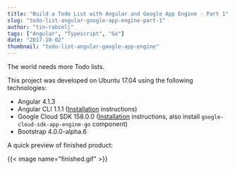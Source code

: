 ```yaml
---
title: "Build a Todo List with Angular and Google App Engine - Part 1"
slug: "todo-list-angular-google-app-engine-part-1"
author: "tin-rabzelj"
tags: ["Angular", "Typescript", "Go"]
date: "2017-10-02"
thumbnail: "todo-list-angular-google-app-engine"
---
```


The world needs more Todo lists.

This project was developed on Ubuntu 17.04 using the following technologies:

* Angular 4.1.3
* Angular CLI 1.1.1 ([Installation](https://github.com/angular/angular-cli) instructions)
* Google Cloud SDK 158.0.0 ([Installation](https://cloud.google.com/sdk/docs/) instructions, also install `google-cloud-sdk-app-engine-go` component)
* Bootstrap 4.0.0-alpha.6

A quick preview of finished product:

{{< image name="finished.gif" >}}
